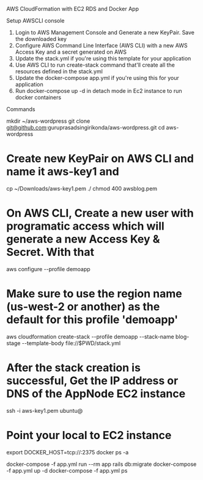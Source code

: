 AWS CloudFormation with EC2 RDS and Docker App
    
    
    
 Setup AWSCLI console

 1. Login to AWS Management Console and Generate a new KeyPair. Save the downloaded key
 2. Configure AWS Command Line Interface (AWS CLI) with a new AWS Access Key and a secret generated on AWS  
 3. Update the stack.yml if you're using this template for your application
 4. Use AWS CLI to run create-stack command that'll create all the resources defined in the stack.yml
 5. Update the docker-compose app.yml if you're using this for your application
 6. Run docker-compose up -d in detach mode in Ec2 instance to run docker containers
 
 
 
 
Commands

mkdir ~/aws-wordpress
git clone  git@github.com:guruprasadsingirikonda/aws-wordpress.git 
cd aws-wordpress

# Create new KeyPair on AWS CLI and name it aws-key1 and

cp ~/Downloads/aws-key1.pem ./
chmod 400 awsblog.pem

# On AWS CLI, Create a new user with programatic access which will generate a new Access Key & Secret. With that

aws configure --profile demoapp
# Make sure to use the region name (us-west-2 or another) as the default for this profile 'demoapp'


aws cloudformation create-stack --profile demoapp --stack-name blog-stage --template-body file://$PWD/stack.yml

# After the stack creation is successful, Get the IP address or DNS of the AppNode EC2 instance

ssh -i aws-key1.pem ubuntu@<IP ADDRESS OR DNS OF THE EC2 INSTANCE>

# Point your local to EC2 instance

export DOCKER_HOST=tcp://<Ec2Ip>:2375
docker ps -a

docker-compose -f app.yml run --rm app rails db:migrate
docker-compose -f app.yml up -d
docker-compose -f app.yml ps
 
    
    
    
